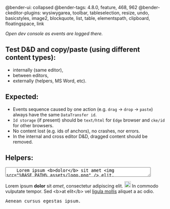 @bender-ui: collapsed
@bender-tags: 4.8.0, feature, 468, 962
@bender-ckeditor-plugins: wysiwygarea, toolbar, tableselection, resize, undo, basicstyles, image2, blockquote, list, table, elementspath, clipboard, floatingspace, link

_Open dev console as events are logged there._

## Test D&amp;D and copy/paste (using different content types):
 * internally (same editor),
 * between editors,
 * externally (helpers, MS Word, etc).

## Expected:
 * Events sequence caused by one action (e.g. `drag` -> `drop` -> `paste`) always have the same `DataTransfer id`.
 * `Id storage` (if present) should be `text/html` for `Edge` browser and `cke/id` for other browsers.
 * No content lost (e.g. ids of anchors), no crashes, nor errors.
 * In the internal and cross editor D&D, dragged content should be removed.
 
## Helpers:
 <textarea style="width:90%; height:30px;">
 	Lorem ipsum <b>dolor</b> sit amet <img src="%BASE_PATH%_assets/logo.png" /> elit.
 </textarea>
 		
Lorem ipsum <b>dolor</b> sit <i>amet</i>, consectetur adipiscing elit.
<img height="20" alt="CKEditor logo" src="%BASE_PATH%_assets/logo.png" /> In commodo
vulputate tempor. Sed &lt;b&gt;at elit&lt;/b&gt; vel <a href="foo">ligula mollis</a> aliquet a ac odio.
<pre>Aenean cursus egestas ipsum.</pre>
